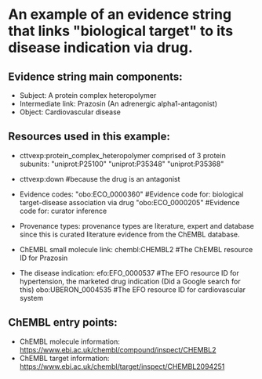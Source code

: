 An example of an evidence string that links "biological target" to its disease indication via drug.
==============

Evidence string main components:
--------------
- Subject: A protein complex heteropolymer
- Intermediate link: Prazosin (An adrenergic alpha1-antagonist)
- Object: Cardiovascular disease

Resources used in this example:
--------------
- cttvexp:protein_complex_heteropolymer comprised of 3 protein subunits:
	"uniprot:P25100"
	"uniprot:P35348"
	"uniprot:P35368"
- cttvexp:down #because the drug is an antagonist

- Evidence codes:
	"obo:ECO_0000360" #Evidence code for: biological target-disease 
	association via drug
	"obo:ECO_0000205" #Evidence code for: curator inference

- Provenance types:
	provenance types are literature, expert and database since this is curated
	literature evidence from the ChEMBL database.
	
- ChEMBL small molecule link:
	chembl:CHEMBL2 #The ChEMBL resource ID for Prazosin

- The disease indication:
	efo:EFO_0000537 #The EFO resource ID for hypertension, the marketed drug
	indication (Did a Google search for this)
	obo:UBERON_0004535 #The EFO resource ID for cardiovascular system
	
ChEMBL entry points:
--------------
- ChEMBL molecule information: https://www.ebi.ac.uk/chembl/compound/inspect/CHEMBL2
- ChEMBL target information: https://www.ebi.ac.uk/chembl/target/inspect/CHEMBL2094251